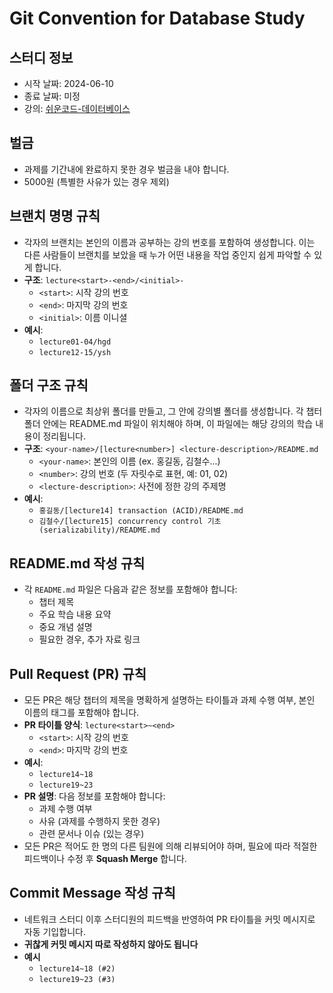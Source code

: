 # Git Convention for Database Study

## 스터디 정보

- 시작 날짜: 2024-06-10
- 종료 날짜: 미정
- 강의: [쉬운코드-데이터베이스](https://youtube.com/playlist?list=PLcXyemr8ZeoREWGhhZi5FZs6cvymjIBVe&si=6qCWRhJ1jPhBDTLw)

## 벌금

- 과제를 기간내에 완료하지 못한 경우 벌금을 내야 합니다.
- 5000원 (특별한 사유가 있는 경우 제외)

## 브랜치 명명 규칙

- 각자의 브랜치는 본인의 이름과 공부하는 강의 번호를 포함하여 생성합니다. 이는 다른 사람들이 브랜치를 보았을 때 누가 어떤 내용을 작업 중인지 쉽게 파악할 수 있게 합니다.
- **구조**: `lecture<start>-<end>/<initial>-`
  - `<start>`: 시작 강의 번호
  - `<end>`: 마지막 강의 번호
  - `<initial>`: 이름 이니셜
- **예시**:
  - `lecture01-04/hgd`
  - `lecture12-15/ysh`

## 폴더 구조 규칙

- 각자의 이름으로 최상위 폴더를 만들고, 그 안에 강의별 폴더를 생성합니다. 각 챕터 폴더 안에는 README.md 파일이 위치해야 하며, 이 파일에는 해당 강의의 학습 내용이 정리됩니다.
- **구조**: `<your-name>/[lecture<number>] <lecture-description>/README.md`
  - `<your-name>`: 본인의 이름 (ex. 홍길동, 김철수...)
  - `<number>`: 강의 번호 (두 자릿수로 표현, 예: 01, 02)
  - `<lecture-description>`: 사전에 정한 강의 주제명
- **예시**:
  - `홍길동/[lecture14] transaction (ACID)/README.md`
  - `김철수/[lecture15] concurrency control 기초 (serializability)/README.md`

## README.md 작성 규칙

- 각 `README.md` 파일은 다음과 같은 정보를 포함해야 합니다:
  - 챕터 제목
  - 주요 학습 내용 요약
  - 중요 개념 설명
  - 필요한 경우, 추가 자료 링크

## Pull Request (PR) 규칙

- 모든 PR은 해당 챕터의 제목을 명확하게 설명하는 타이틀과 과제 수행 여부, 본인 이름의 태그를 포함해야 합니다.
- **PR 타이틀 양식**: `lecture<start>~<end>`
  - `<start>`: 시작 강의 번호
  - `<end>`: 마지막 강의 번호
- **예시**:
  - `lecture14~18`
  - `lecture19~23`
- **PR 설명**: 다음 정보를 포함해야 합니다:
  - 과제 수행 여부
  - 사유 (과제를 수행하지 못한 경우)
  - 관련 문서나 이슈 (있는 경우)
- 모든 PR은 적어도 한 명의 다른 팀원에 의해 리뷰되어야 하며, 필요에 따라 적절한 피드백이나 수정 후 **Squash Merge** 합니다.

## Commit Message 작성 규칙

- 네트워크 스터디 이후 스터디원의 피드백을 반영하여 PR 타이틀을 커밋 메시지로 자동 기입합니다.
- **귀찮게 커밋 메시지 따로 작성하지 않아도 됩니다**
- **예시**
  - `lecture14~18 (#2)`
  - `lecture19~23 (#3)`
